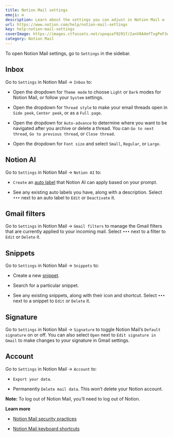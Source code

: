 ```yaml
---
title: Notion Mail settings
emoji: ⚙️
description: Learn about the settings you can adjust in Notion Mail ⚙️
url: https://www.notion.com/help/notion-mail-settings
key: help:notion-mail-settings
coverImage: https://images.ctfassets.net/spoqsaf9291f/2anV8A4mfTxgPeF3A5fWrw/ab5e253d2fa94bbd4562b46d9eed4e54/notion-calendar-settings.png
category: Notion Mail
---
```


To open Notion Mail settings, go to `Settings` in the sidebar.

## Inbox

Go to `Settings` in Notion Mail → `Inbox` to:

* Open the dropdown for `Theme mode` to choose `Light` or `Dark` modes for Notion Mail, or follow your `System` settings.

* Open the dropdown for `Thread style` to make your email threads open in `Side peek`, `Center peek`, or as a `Full page`.

* Open the dropdown for `Auto-advance` to determine where you want to be navigated after you archive or delete a thread. You can `Go to next thread`, `Go to previous thread`, or `Close thread`.

* Open the dropdown for `Font size` and select `Small`, `Regular`, or `Large`.

## Notion AI

Go to `Settings` in Notion Mail → `Notion AI` to:

* `Create` an [auto label](https://www.notion.com/help/use-notion-ai-with-notion-mail#label-emails) that Notion AI can apply based on your prompt.

* See any existing auto labels you have, along with a description. Select `•••` next to an auto label to `Edit` or `Deactivate` it.

## Gmail filters

Go to `Settings` in Notion Mail → `Gmail filters` to manage the Gmail filters that are currently applied to your incoming mail. Select `•••` next to a filter to `Edit` or `Delete` it.

## Snippets

Go to `Settings` in Notion Mail → `Snippets` to:

* Create a new [snippet](https://www.notion.com/help/compose-an-email#snippets).

* Search for a particular snippet.

* See any existing snippets, along with their icon and shortcut. Select `•••` next to a snippet to `Edit` or `Delete` it.

## Signature

Go to `Settings` in Notion Mail → `Signature` to toggle Notion Mail’s `Default signature` on or off. You can also select `Open` next to `Edit signature in Gmail` to make changes to your signature in Gmail settings.

## Account

Go to `Settings` in Notion Mail → `Account` to:

* `Export your data`.

* Permanently `Delete mail data`. This won’t delete your Notion account.

**Note:** To log out of Notion Mail, you’ll need to log out of Notion.

**Learn more**

* [Notion Mail security practices](https://www.notion.com/help/notion-mail-security-practices)

* [Notion Mail keyboard shortcuts](https://www.notion.com/help/notion-mail-keyboard-shortcuts)
